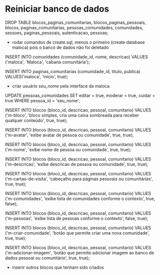 # Reiniciar banco de dados

DROP TABLE blocos_paginas_comunitarias, blocos_paginas_pessoais, blocos, paginas_comunitarias, pessoas_comunidades, comunidades, sessoes, paginas_pessoais, autenticacao, pessoas;

- rodar comandos de create.sql, menos o primeiro (create database maloca) pois o banco de dados não foi deletado

INSERT INTO comunidades (comunidade_id, nome, descricao) VALUES ('maloca', 'Maloca', 'cabana comunitária');

INSERT INTO paginas_comunitarias (comunidade_id, titulo, publica) VALUES('maloca', 'início', true);

- criar usuário *seu_nome* pela interface da maloca

UPDATE pessoas_comunidades SET editar = true, moderar = true, cuidar = true WHERE pessoa_id = 'seu_nome';

INSERT INTO blocos (bloco_id, descricao, pessoal, comunitario) VALUES ('m-bloco', 'bloco simples, cria uma caixa sombreada para receber qualquer conteúdo', true, true);

INSERT INTO blocos (bloco_id, descricao, pessoal, comunitario) VALUES ('m-avatar', 'exibe avatar de pessoa ou comunidade', true, true);

INSERT INTO blocos (bloco_id, descricao, pessoal, comunitario) VALUES ('m-nome', 'exibe nome de pessoa ou comunidade', true, true);

INSERT INTO blocos (bloco_id, descricao, pessoal, comunitario) VALUES ('m-descricao', 'exibe descricao de pessoa ou comunidade', true, true);

INSERT INTO blocos (bloco_id, descricao, pessoal, comunitario) VALUES ('m-cartao-de-visita', 'cabeçalho para páginas pessoais ou comunitárias', true, true);

INSERT INTO blocos (bloco_id, descricao, pessoal, comunitario) VALUES ('m-comunidades', 'exibe lista de comunidades conforme o contexto', true, false);

INSERT INTO blocos (bloco_id, descricao, pessoal, comunitario) VALUES ('m-pessoas', 'exibe lista de pessoas conforme o contexto', false, true);

INSERT INTO blocos (bloco_id, descricao, pessoal, comunitario) VALUES ('m-criar-comunidade', 'botão que permite criar uma nova comunidade', true, true);

INSERT INTO blocos (bloco_id, descricao, pessoal, comunitario) VALUES ('m-adicionar-imagem', 'botão que permite adicionar imagem ao banco de dados pessoal ou comunitário', true, true);

- inserir outros blocos que tenham sido criados